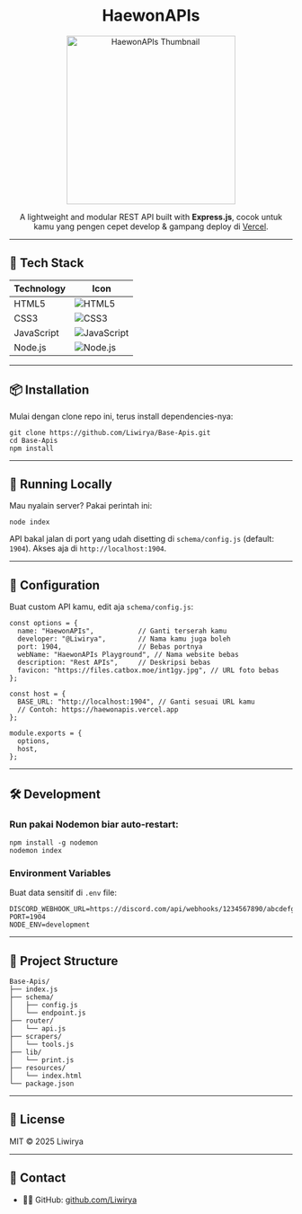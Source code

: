 <h1 align="center">HaewonAPIs</h1>

<p align="center">
  <img src="https://files.catbox.moe/int1gy.jpg" alt="HaewonAPIs Thumbnail" width="300" />
</p>

<p align="center">
  A lightweight and modular REST API built with <strong>Express.js</strong>, cocok untuk kamu yang pengen cepet develop & gampang deploy di <a href="https://vercel.com" target="_blank" rel="noopener noreferrer">Vercel</a>.<br/>
</p>

---

<h2>🔧 Tech Stack</h2>

| Technology  | Icon                                                                                                           |
|-------------|----------------------------------------------------------------------------------------------------------------|
| HTML5       | ![HTML5](https://img.shields.io/badge/HTML5-E34F26?style=for-the-badge&logo=html5&logoColor=white)              |
| CSS3        | ![CSS3](https://img.shields.io/badge/CSS3-1572B6?style=for-the-badge&logo=css3&logoColor=white)                  |
| JavaScript  | ![JavaScript](https://img.shields.io/badge/JavaScript-F7DF1E?style=for-the-badge&logo=javascript&logoColor=black)|
| Node.js     | ![Node.js](https://img.shields.io/badge/Node.js-339933?style=for-the-badge&logo=node.js&logoColor=white)          |

---

<h2>📦 Installation</h2>

Mulai dengan clone repo ini, terus install dependencies-nya:

```
git clone https://github.com/Liwirya/Base-Apis.git
cd Base-Apis
npm install
```

---

<h2>🚀 Running Locally</h2>

Mau nyalain server? Pakai perintah ini:

```
node index
```

API bakal jalan di port yang udah disetting di `schema/config.js` (default: `1904`). Akses aja di `http://localhost:1904`.

---

<h2>🔧 Configuration</h2>

Buat custom API kamu, edit aja `schema/config.js`:

```
const options = {
  name: "HaewonAPIs",           // Ganti terserah kamu
  developer: "@Liwirya",        // Nama kamu juga boleh
  port: 1904,                   // Bebas portnya
  webName: "HaewonAPIs Playground", // Nama website bebas
  description: "Rest APIs",     // Deskripsi bebas
  favicon: "https://files.catbox.moe/int1gy.jpg", // URL foto bebas
};

const host = {
  BASE_URL: "http://localhost:1904", // Ganti sesuai URL kamu
  // Contoh: https://haewonapis.vercel.app
};

module.exports = {
  options,
  host,
};
```

---

<h2>🛠️ Development</h2>

### Run pakai Nodemon biar auto-restart:

```
npm install -g nodemon
nodemon index
```

### Environment Variables

Buat data sensitif di `.env` file:

```
DISCORD_WEBHOOK_URL=https://discord.com/api/webhooks/1234567890/abcdefg...
PORT=1904
NODE_ENV=development
```

---

<h2>📂 Project Structure</h2>

```
Base-Apis/
├── index.js
├── schema/
│   ├── config.js
│   └── endpoint.js
├── router/
│   └── api.js
├── scrapers/
│   └── tools.js
├── lib/
│   └── print.js
├── resources/
│   └── index.html
└── package.json
```

---

<h2>📎 License</h2>

MIT © 2025 Liwirya

---

<h2>💬 Contact</h2>

- 🧑‍💻 GitHub: <a href="https://github.com/Liwirya" target="_blank" rel="noopener noreferrer">github.com/Liwirya</a>

